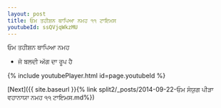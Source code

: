 ```yaml
---
layout: post
title: ਓਮ ਤਹੀਸ਼ਨ ਥਾਪਿਆ ਨਮਹ ੧੧ ਟਾਇਮਸ
youtubeId: ssQVjqWkzMU
---
```

 
 
 ਓਮ ਤਹੀਸ਼ਨ ਥਾਪਿਆ ਨਮਹ  
 
 -  ਜੋ ਬਲਦੀ ਅੱਗ ਦਾ ਰੂਪ ਹੈ 
 
  
 
  
 
 
 
 
 
 


{% include youtubePlayer.html id=page.youtubeId %}
 
[Next]({{ site.baseurl }}{% link  split2/_posts/2014-09-22-ਓਮ ਸੰਯੁਗ ਪੀੜਾ ਵਹਾਨਾਯਾ ਨਮਹ ੧੧ ਟਾਇਮਸ.md%})
 
